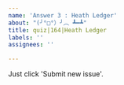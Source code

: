 ```yaml
---
name: 'Answer 3 : Heath Ledger'
about: "(╯°□°）╯︵ ┻━┻"
title: quiz|164|Heath Ledger
labels: ''
assignees: ''

---
```


Just click 'Submit new issue'.
